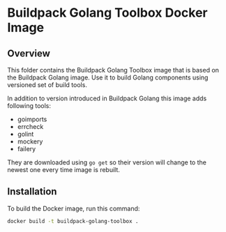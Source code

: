 # Buildpack Golang Toolbox Docker Image

## Overview

This folder contains the Buildpack Golang Toolbox image that is based on the Buildpack Golang image. Use it to build Golang components using versioned set of build tools.

In addition to version introduced in Buildpack Golang this image adds following tools:
- goimports
- errcheck
- golint
- mockery
- failery

They are downloaded using `go get` so their version will change to the newest one every time image is rebuilt. 

## Installation

To build the Docker image, run this command:

```bash
docker build -t buildpack-golang-toolbox .
```

